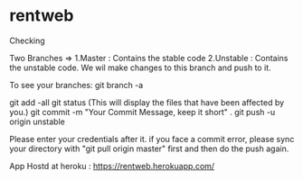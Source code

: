 # rentweb
Checking


Two Branches =>
1.Master : Contains the stable code
2.Unstable : Contains the unstable code. We wil make changes to this branch and push to it.

To see your branches: git branch -a


git add -all 
git status (This will display the files that have been affected by you.) 
git commit -m "Your Commit Message, keep it short" . 
git push -u origin unstable 


Please enter your credentials after it. 
if you face a commit error, please sync your directory with "git pull origin master" first and then do the push again.


App Hostd at heroku : https://rentweb.herokuapp.com/ 